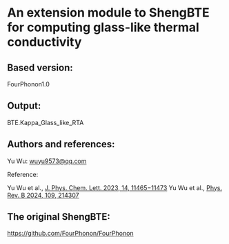 # An extension module to ShengBTE for computing glass-like thermal conductivity

## Based version:

FourPhonon1.0

## Output:

BTE.Kappa_Glass_like_RTA

## Authors and references:

Yu Wu: wuyu9573@qq.com

Reference:

Yu Wu et al.,  [J. Phys. Chem. Lett. 2023, 14, 11465−11473](https://doi.org/10.1021/acs.jpclett.3c02940)
Yu Wu et al.,  [Phys. Rev. B 2024, 109, 214307](https://doi.org/10.1103/PhysRevB.109.214307)

## The original ShengBTE:

https://github.com/FourPhonon/FourPhonon

